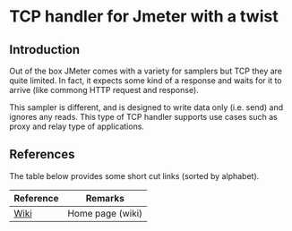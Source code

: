 # TCP handler for Jmeter with a twist

## Introduction
Out of the box JMeter comes with a variety for samplers but TCP they are quite limited. In fact, it expects
some kind of a response and waits for it to arrive (like commong HTTP request and response).

This sampler is different, and is designed to write data only (i.e. send) and ignores any reads. This
type of TCP handler supports use cases such as proxy and relay type of applications.

## References
The table below provides some short cut links (sorted by alphabet).

Reference | Remarks
----------|--------
[Wiki](https://github.com/Technolords/tool-jmeter-tcp-oneway/wiki) | Home page (wiki)

